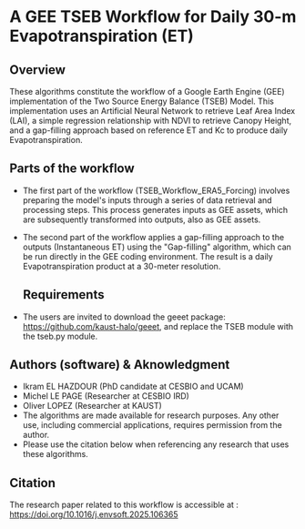 
# **A GEE TSEB Workflow for Daily 30-m Evapotranspiration (ET)**
## **Overview**

These algorithms constitute the workflow of a Google Earth Engine (GEE) implementation of the Two Source Energy Balance (TSEB) Model. This implementation uses an Artificial Neural Network to retrieve Leaf Area Index (LAI), a simple regression relationship with NDVI to retrieve Canopy Height, and a gap-filling approach based on reference ET and Kc to produce daily Evapotranspiration.

## **Parts of the workflow**
- The first part of the workflow (TSEB_Workflow_ERA5_Forcing) involves preparing the model's inputs through a series of data retrieval and processing steps. This process generates inputs as GEE assets, which are subsequently transformed into outputs, also as GEE assets.
- The second part of the workflow applies a gap-filling approach to the outputs (Instantaneous ET) using the "Gap-filling" algorithm, which can be run directly in the GEE coding environment. The result is a daily Evapotranspiration product at a 30-meter resolution.

  ## **Requirements**
- The users are invited to download the geeet package: https://github.com/kaust-halo/geeet, and replace the TSEB module with the tseb.py module.

## **Authors (software) & Aknowledgment**
- Ikram EL HAZDOUR (PhD candidate at CESBIO and UCAM)
- Michel LE PAGE (Researcher at CESBIO IRD)
- Oliver LOPEZ (Researcher at KAUST)
- The algorithms are made available for research purposes. Any other use, including commercial applications, requires permission from the author.
- Please use the citation below when referencing any research that uses these algorithms.

## **Citation**
The research paper related to this workflow is accessible at : https://doi.org/10.1016/j.envsoft.2025.106365


